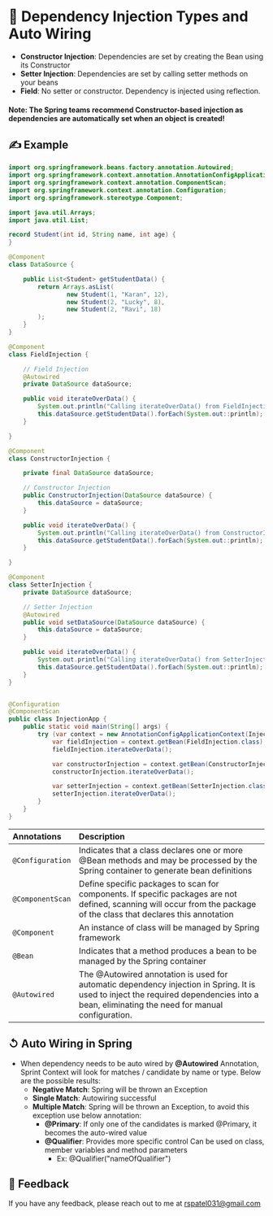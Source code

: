 # 👋 Dependency Injection Types and Auto Wiring

- **Constructor Injection**: Dependencies are set by creating the Bean using its Constructor
- **Setter Injection**: Dependencies are set by calling setter methods on your beans
- **Field**: No setter or constructor. Dependency is injected using reflection.

#### Note: The Spring teams recommend Constructor-based injection as dependencies are automatically set when an object is created!
## ✍️ Example

```java
import org.springframework.beans.factory.annotation.Autowired;
import org.springframework.context.annotation.AnnotationConfigApplicationContext;
import org.springframework.context.annotation.ComponentScan;
import org.springframework.context.annotation.Configuration;
import org.springframework.stereotype.Component;

import java.util.Arrays;
import java.util.List;

record Student(int id, String name, int age) { 
}

@Component
class DataSource {

    public List<Student> getStudentData() {
        return Arrays.asList(
                new Student(1, "Karan", 12),
                new Student(2, "Lucky", 8),
                new Student(2, "Ravi", 18)
        );
    }
}

@Component
class FieldInjection {

    // Field Injection
    @Autowired
    private DataSource dataSource;

    public void iterateOverData() {
        System.out.println("Calling iterateOverData() from FieldInjection Class!!");
        this.dataSource.getStudentData().forEach(System.out::println);
    }

}

@Component
class ConstructorInjection {

    private final DataSource dataSource;

    // Constructor Injection
    public ConstructorInjection(DataSource dataSource) {
        this.dataSource = dataSource;
    }

    public void iterateOverData() {
        System.out.println("Calling iterateOverData() from ConstructorInjection Class!!");
        this.dataSource.getStudentData().forEach(System.out::println);
    }

}

@Component
class SetterInjection {
    private DataSource dataSource;

    // Setter Injection
    @Autowired
    public void setDataSource(DataSource dataSource) {
        this.dataSource = dataSource;
    }

    public void iterateOverData() {
        System.out.println("Calling iterateOverData() from SetterInjection Class!!");
        this.dataSource.getStudentData().forEach(System.out::println);
    }
}


@Configuration
@ComponentScan
public class InjectionApp {
    public static void main(String[] args) {
        try (var context = new AnnotationConfigApplicationContext(InjectionApp.class)) {
            var fieldInjection = context.getBean(FieldInjection.class);
            fieldInjection.iterateOverData();

            var constructorInjection = context.getBean(ConstructorInjection.class);
            constructorInjection.iterateOverData();

            var setterInjection = context.getBean(SetterInjection.class);
            setterInjection.iterateOverData();
        }
    }
}

```

| Annotations      | Description                                                                                                                                                                                | 
|:-----------------|:-------------------------------------------------------------------------------------------------------------------------------------------------------------------------------------------|
| `@Configuration` | Indicates that a class declares one or more @Bean methods and may be processed by the Spring container to generate bean definitions                                                        |
| `@ComponentScan` | Define specific packages to scan for components. If specific packages are not defined, scanning will occur from the package of the class that declares this annotation                     |
| `@Component`     | An instance of class will be managed by Spring framework                                                                                                                                   |
| `@Bean`          | Indicates that a method produces a bean to be managed by the Spring container                                                                                                              |
| `@Autowired`     | The @Autowired annotation is used for automatic dependency injection in Spring. It is used to inject the required dependencies into a bean, eliminating the need for manual configuration. |

## ↺ Auto Wiring in Spring
- When dependency needs to be auto wired by **@Autowired** Annotation, Sprint Context will look for matches / candidate by name or type. Below are the possible results:
    - **Negative Match**: Spring will be thrown an Exception
    - **Single Match**: Autowiring successful
    - **Multiple Match**: Spring will be thrown an Exception, to avoid this exception use below annotation:
        - **@Primary**: If only one of the candidates is marked @Primary, it becomes the auto-wired value
        - **@Qualifier**: Provides more specific control Can be used on class, member variables and method parameters
            - Ex: @Qualifier("nameOfQualifier")

## 💬 Feedback

If you have any feedback, please reach out to me at rspatel031@gmail.com